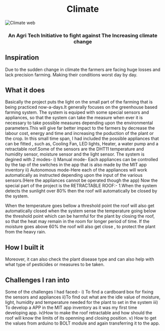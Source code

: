 <h1 align="center">Climate</h1>

![Climate web](https://github.com/sahajoydeep2002/Agribes/blob/main/Schematic%20diagrams/ezgif.com-gif-maker%20(1).gif)

<h3 align="center"> An Agri Tech Initiative to fight against The Increasing climate change </h3>

## Inspiration
Due to the sudden change in climate the farmers are facing huge losses and lack precision farming. Making their conditions worst day by day.

## What it does
Basically the project puts the light on the small part of the farming that is being practiced now-a-days.It generally focuses on the greenhouse based farming system. The system is equiped with some special sensors and appliances, so that the system can take the measure when ever it is necessary to take possible measures depending upon the environmental parameters.This will give far better impact to the farmers by decrease the labour cost, energy and time and increasing the poduction of the plant or the crop. In this small time span, I had included the possible appliances that can be fitted , such as, Cooling Fan, LED lights, Heater, a water pump and a retractable roof.Some of the sensors are the DHT11 temperature and humidity sensor, moisture sensor and the light sensor. The system is degined with 2 modes- i) Manual mode- Each appliances can be controlled by the tap of the switches in the app that is also made by the MIT app inventory ii) Autonomous mode-Here each of the appliances will work automatically as instructed depending upon the input of the various sensors.(Here the appliances cannot be operated though the app) Now the special part of the project is the RETRACTABLE ROOF:- 1.When the system detects the sunlight over 80% then the roof will automatically be closed by the system.

When the temperature goes bellow a threshold point the roof will also get automatically closed when the system sense the temperature going below the threshold point which can be harmful for the plant by closing the roof, so that the heat may remain in the room for longer period of time. If the moisture goes above 60% the roof will also get close , to protect the plant from the heavy rain.

## How I built it

Moreover, it can also check the plant disease type and can also help with what type of pesticides or measures to be taken.

## Challenges I ran into
Some of the challenges I had faced:- i) To find a cardboard box for fixing the sensors and appliances ii)To find out what are the idle value of moisture, light, humidity and temperature needed for the plant to set in the system iii) To develop a APP in the MIT app inventory as it was my first time developing app. iv)How to make the roof retractable and how should the roof will know the limits of its openning and closing position. v) How to get the values from arduino to BOLT module and again transferring it to the app.
